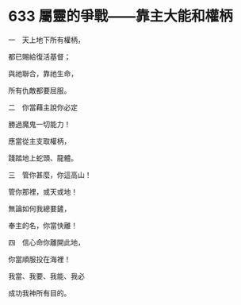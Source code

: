 # 633 屬靈的爭戰——靠主大能和權柄

一　天上地下所有權柄，

都已賜給復活基督；

與祂聯合，靠祂生命，

所有仇敵都要屈服。

二　你當藉主說你必定

勝過魔鬼一切能力！

應當從主支取權柄，

踐踏地上蛇頭、龍體。

三　管你甚麼，你這高山！

管你那裡，或天或地！

無論如何我總要鏟，

奉主的名，你當快離！

四　信心命你離開此地，

你當順服投在海裡！

我當、我要、我能、我必

成功我神所有目的。

